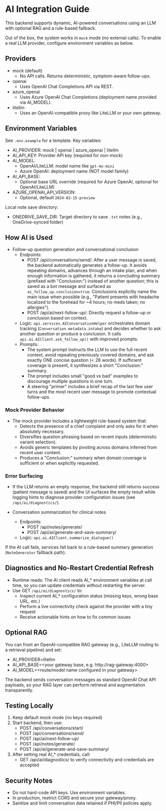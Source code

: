 # AI Integration Guide

This backend supports dynamic, AI-powered conversations using an LLM with optional RAG and a rule-based fallback.

Out of the box, the system works in `mock` mode (no external calls). To enable a real LLM provider, configure environment variables as below.

## Providers

- mock (default)
  - No API calls. Returns deterministic, symptom-aware follow-ups.
- openai
  - Uses OpenAI Chat Completions API via REST.
- azure_openai
  - Uses Azure OpenAI Chat Completions (deployment name provided via AI_MODEL).
- litellm
  - Uses an OpenAI-compatible proxy like LiteLLM or your own gateway.

## Environment Variables

See `.env.example` for a template. Key variables:

- AI_PROVIDER: mock | openai | azure_openai | litellm
- AI_API_KEY: Provider API key (required for non-mock)
- AI_MODEL:
  - OpenAI/LiteLLM: model name like `gpt-4o-mini`
  - Azure OpenAI: deployment name (NOT model family)
- AI_API_BASE:
  - Optional base URL override (required for Azure OpenAI, optional for OpenAI/LiteLLM)
- AZURE_OPENAI_API_VERSION:
  - Optional, default `2024-02-15-preview`

Local note save directory:
- ONEDRIVE_SAVE_DIR: Target directory to save `.txt` notes (e.g., OneDrive-synced folder)

## How AI is Used

- Follow-up question generation and conversational conclusion
  - Endpoints:
    - POST /api/conversations/send/: After a user message is saved, the backend automatically generates a follow-up. It avoids repeating domains, advances through an intake plan, and when enough information is gathered, it returns a concluding summary (prefixed with "Conclusion:") instead of another question; this is saved as a bot message and surfaced as `ai_follow_up.conclusion=true`. Conclusions explicitly name the main issue when possible (e.g., "Patient presents with headache localized to the forehead for ~4 hours; no meds taken; no allergies").
    - POST /api/ai/next-follow-up/: Directly request a follow-up or conclusion based on context.
  - Logic: `api.services.AIConversationHelper` orchestrates domain tracking (`Conversation.metadata.intake`) and decides whether to ask another question or produce a conclusion. It calls `api.ai.AIClient.ask_follow_up()` with improved prompts.
  - Prompts:
    - The system prompt instructs the LLM to use the full recent context, avoid repeating previously covered domains, and ask exactly ONE concise question (< 28 words). If sufficient coverage is present, it synthesizes a short "Conclusion:" summary.
    - The prompt includes small "good vs bad" examples to discourage multiple questions in one turn.
    - A steering "primer" includes a brief recap of the last few user turns and the most recent user message to promote contextual follow-ups.

### Mock Provider Behavior

- The mock provider includes a lightweight rule-based system that:
  - Detects the presence of a chief complaint and only asks for it when absolutely necessary.
  - Diversifies question phrasing based on recent inputs (deterministic variant selection).
  - Avoids generic templates by pivoting across domains inferred from recent user content.
  - Produces a "Conclusion:" summary when domain coverage is sufficient or when explicitly requested.

### Error Surfacing

- If the LLM returns an empty response, the backend still returns success (patient message is saved) and the UI surfaces the empty result while logging hints to diagnose provider configuration issues (see `/api/ai/diagnostics/`).

- Conversation summarization for clinical notes
  - Endpoints:
    - POST /api/notes/generate/
    - POST /api/ai/generate-and-save-summary/
  - Logic: `api.ai.AIClient.summarize_dialogue()`

If the AI call fails, services fall back to a rule-based summary generation (`NoteGenerator` fallback path).

## Diagnostics and No-Restart Credential Refresh

- Runtime reads: The AI client reads AI_* environment variables at call time, so you can update credentials without restarting the server.
- Use GET `/api/ai/diagnostics/` to:
  - Inspect current AI_* configuration status (missing keys, wrong base URL, etc.)
  - Perform a live connectivity check against the provider with a tiny request
  - Receive actionable hints on how to fix common issues

## Optional RAG

You can front an OpenAI-compatible RAG gateway (e.g., LiteLLM routing to a retrieval pipeline) and set:
- AI_PROVIDER=litellm
- AI_API_BASE=<your gateway base, e.g. http://rag-gateway:4000>
- AI_MODEL=<route/model name configured in your gateway>

The backend sends conversation messages as standard OpenAI Chat API payloads, so your RAG layer can perform retrieval and augmentation transparently.

## Testing Locally

1) Keep default mock mode (no keys required)
2) Start backend, then use:
   - POST /api/conversations/start/
   - POST /api/conversations/send/
   - POST /api/ai/next-follow-up/
   - POST /api/notes/generate/
   - POST /api/ai/generate-and-save-summary/
3) After setting real AI_* credentials, call:
   - GET /api/ai/diagnostics/ to verify connectivity and credentials are accepted

## Security Notes

- Do not hard-code API keys. Use environment variables.
- In production, restrict CORS and secure your gateway/proxy.
- Sanitize and limit conversation data retained if PHI/PII policies apply.
